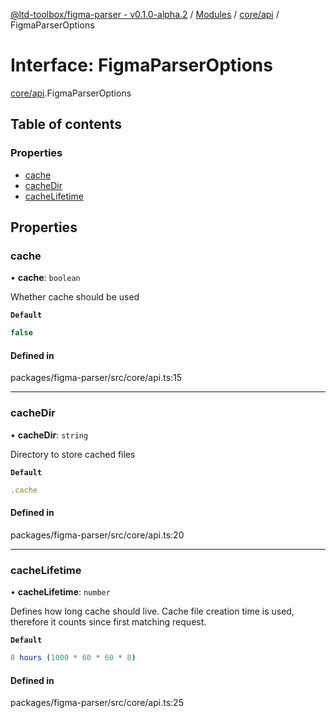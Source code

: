 [@ltd-toolbox/figma-parser - v0.1.0-alpha.2](../README.md) / [Modules](../modules.md) / [core/api](../modules/core_api.md) / FigmaParserOptions

# Interface: FigmaParserOptions

[core/api](../modules/core_api.md).FigmaParserOptions

## Table of contents

### Properties

- [cache](core_api.FigmaParserOptions.md#cache)
- [cacheDir](core_api.FigmaParserOptions.md#cachedir)
- [cacheLifetime](core_api.FigmaParserOptions.md#cachelifetime)

## Properties

### cache

• **cache**: `boolean`

Whether cache should be used

**`Default`**

```ts
false
```

#### Defined in

packages/figma-parser/src/core/api.ts:15

___

### cacheDir

• **cacheDir**: `string`

Directory to store cached files

**`Default`**

```ts
.cache
```

#### Defined in

packages/figma-parser/src/core/api.ts:20

___

### cacheLifetime

• **cacheLifetime**: `number`

Defines how long cache should live. Cache file creation time is used, therefore it counts since first matching request.

**`Default`**

```ts
8 hours (1000 * 60 * 60 * 8)
```

#### Defined in

packages/figma-parser/src/core/api.ts:25
